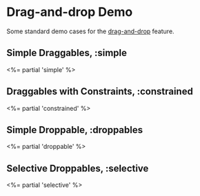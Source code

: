 # Drag-and-drop Demo

Some standard demo cases for the [drag-and-drop](/goods/drag-and-drop) feature.

## Simple Draggables, :simple
<%= partial 'simple' %>

## Draggables with Constraints, :constrained
<%= partial 'constrained' %>

## Simple Droppable, :droppables
<%= partial 'droppable' %>

## Selective Droppables, :selective
<%= partial 'selective' %>
